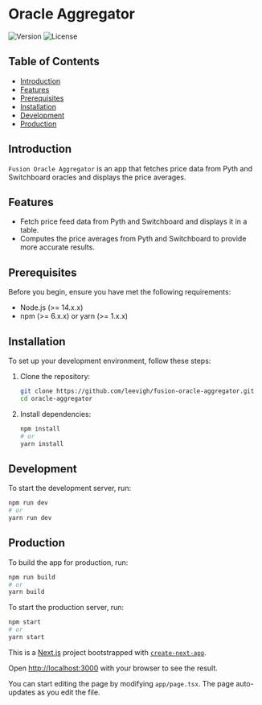 # Oracle Aggregator

![Version](https://img.shields.io/badge/version-0.1.0-blue.svg)
![License](https://img.shields.io/badge/license-MIT-green.svg)

## Table of Contents

- [Introduction](#introduction)
- [Features](#features)
- [Prerequisites](#prerequisites)
- [Installation](#installation)
- [Development](#development)
- [Production](#production)

## Introduction

`Fusion Oracle Aggregator` is an app that fetches price data from Pyth and Switchboard oracles and displays the price averages.

## Features

- Fetch price feed data from Pyth and Switchboard and displays it in a table.
- Computes the price averages from Pyth and Switchboard to provide more accurate results.

## Prerequisites

Before you begin, ensure you have met the following requirements:

- Node.js (>= 14.x.x)
- npm (>= 6.x.x) or yarn (>= 1.x.x)

## Installation

To set up your development environment, follow these steps:

1. Clone the repository:

   ```bash
   git clone https://github.com/leevigh/fusion-oracle-aggregator.git
   cd oracle-aggregator
   ```

2. Install dependencies:
   ```bash
   npm install
   # or
   yarn install
   ```

## Development

To start the development server, run:

```bash
npm run dev
# or
yarn run dev
```

## Production

To build the app for production, run:

```bash
npm run build
# or
yarn build
```

To start the production server, run:

```bash
npm start
# or
yarn start
```

This is a [Next.js](https://nextjs.org/) project bootstrapped with [`create-next-app`](https://github.com/vercel/next.js/tree/canary/packages/create-next-app).

Open [http://localhost:3000](http://localhost:3000) with your browser to see the result.

You can start editing the page by modifying `app/page.tsx`. The page auto-updates as you edit the file.
